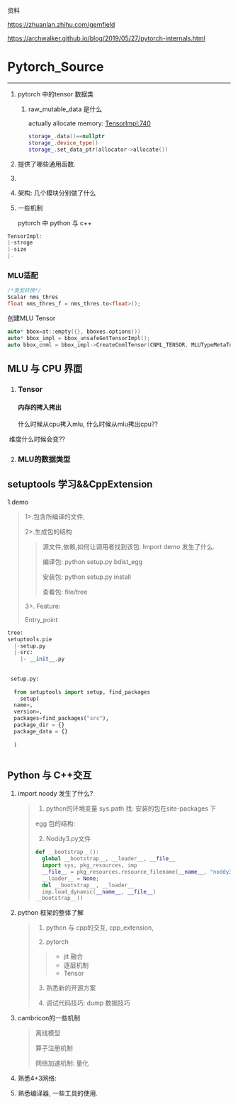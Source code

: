 资料



https://zhuanlan.zhihu.com/gemfield

https://archwalker.github.io/blog/2019/05/27/pytorch-internals.html



# Pytorch_Source

---



1. pytorch 中的tensor 数据类

   1. raw_mutable_data 是什么 

      actually allocate memory: <TensorImpl:740> 

      ```cpp
      storage_.data()==nullptr
      storage_.device_type()
      storage_.set_data_ptr(allocator->allocate())
      
      ```

      

2. 提供了哪些通用函数. 

3. 

4. 架构: 几个模块分别做了什么

5. 一些机制

   pytorch 中 python 与 c++





```cpp
TensorImpl:
|-stroge
|-size
|-
```









### MLU适配



```cpp
/*类型转换*/
Scalar nms_thres
float nms_thres_f = nms_thres.to<float>();
```

创建MLU Tensor

```cpp
auto* bbox=at::empty({}, bboxes.options())
auto* bbox_impl = bbox_unsafeGetTensorImpl();
auto bbox_cnml = bbox_impl->CreateCnmlTensor(CNML_TENSOR, MLUTypeMetaToMluDataType(bbox.dtype()))
```



## MLU 与 CPU 界面



1. ### Tensor

   #### 内存的拷入拷出  

   什么时候从cpu拷入mlu, 什么时候从mlu拷出cpu??

​       维度什么时候会变??

2. ### MLU的数据类型





## setuptools 学习&&CppExtension

1.demo

>
>
>1>.包含所编译的文件,
>
>2>.生成包的结构
>
>>源文件,依赖,如何让调用者找到该包. Import demo 发生了什么.
>>
>>编译包: python setup.py bdist_egg
>>
>>安装包: python setup.py install
>>
>>查看包: file/tree
>
>3>. Feature:
>
>
>
>Entry_point

```python
tree:
setuptools.pie
  |-setup.py
  |-src:
    |- __init__.py
  
  
 setup.py: 
  
  from setuptools import setup, find_packages 
	setup(
  name=,
  version=,
  packages=find_packages("src"),
  package_dir = {}
  package_data = {}
  
  )
 
```







## Python 与 C++交互

1. import noody 发生了什么?

   >1. python的环境变量 sys.path 找: 安装的包在site-packages 下
   >
   >   egg 包的结构:
   >
   >2. Noddy3.py文件
   >
   >   ```python
   >   def __bootstrap__():
   >     global __bootstrap__, __loader__, __file__
   >     import sys, pkg_resources, imp
   >     __file__ = pkg_resources.resource_filename(__name__, "noddy3module.cpython-35m-x86_64-linux-gnu.so")
   >     __loader__ = None;
   >     del __bootstrap__, __loader__
   >     imp.load_dynamic(__name__, __file__)
   >   __bootstrap__()
   >   ```
   >
   >   
   >
   >







1. python 框架的整体了解

   >1. python 与 cpp的交互, cpp_extension,  
   >
   >2. pytorch
   >
   >   >* jit 融合
   >   >* 逐层机制
   >   >* Tensor 
   >
   >3. 熟悉新的开源方案
   >
   >4. 调试代码技巧: dump 数据技巧

2. cambricon的一些机制

   >离线模型
   >
   >算子注册机制
   >
   >网络加速机制: 量化

3. 熟悉4+3网络: 

4.  熟悉编译器, 一些工具的使用.